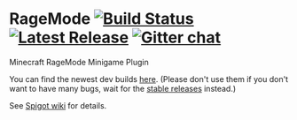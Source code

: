 # RageMode [![Build Status](https://travis-ci.org/KWStudios/RageMode.svg?branch=master)](https://travis-ci.org/KWStudios/RageMode) [![Latest Release](https://img.shields.io/github/release/KWStudios/RageMode.svg)](https://github.com/KWStudios/RageMode/releases) [![Gitter chat](https://badges.gitter.im/KWStudios/RageMode.png)](https://gitter.im/KWStudios/)
Minecraft RageMode Minigame Plugin

You can find the newest dev builds [here](http://api.kwstudios.org/plugins/KWStudios/RageMode/versions/newest). (Please don't use them if you don't want to have many bugs, wait for the [stable releases](https://github.com/KWStudios/RageMode/releases) instead.)

See [Spigot wiki](https://www.spigotmc.org/resources/ragemode.12690/) for details.
